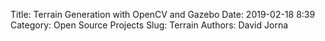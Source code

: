 Title: Terrain Generation with OpenCV and Gazebo
Date: 2019-02-18 8:39 
Category: Open Source Projects
Slug: Terrain
Authors: David Jorna

